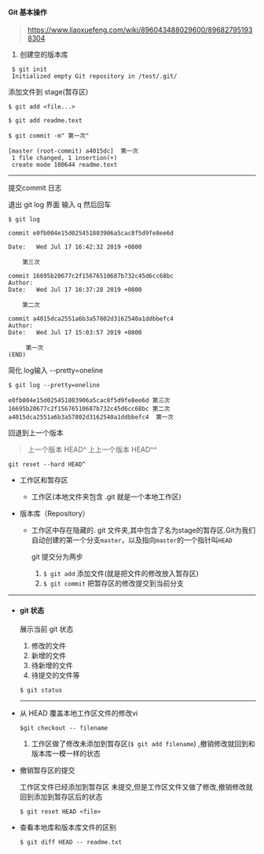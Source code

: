 

#### Git 基本操作

> https://www.liaoxuefeng.com/wiki/896043488029600/896827951938304

1. 创建空的版本库

```
 $ git init
 Initialized empty Git repository in /test/.git/
```

添加文件到 stage(暂存区)

```
$ git add <file...>
```

```
$ git add readme.text
```

```
$ git commit -m" 第一次"

[master (root-commit) a4015dc]  第一次
 1 file changed, 1 insertion(+)
 create mode 100644 readme.text
```

---

提交commit 日志

退出 git log 界面 输入 q 然后回车

```
$ git log

commit e0fb004e15d025451803906a5cac8f5d9fe8ee6d

Date:   Wed Jul 17 16:42:32 2019 +0800

    第三次

commit 16695b20677c2f15676510687b732c45d6cc68bc
Author: 
Date:   Wed Jul 17 16:37:28 2019 +0800

    第二次

commit a4015dca2551a6b3a57802d3162540a1ddbbefc4
Author: 
Date:   Wed Jul 17 15:03:57 2019 +0800

     第一次
(END)
```

简化 log输入 --pretty=oneline

```
$ git log --pretty=oneline

e0fb004e15d025451803906a5cac8f5d9fe8ee6d 第三次
16695b20677c2f15676510687b732c45d6cc68bc 第二次
a4015dca2551a6b3a57802d3162540a1ddbbefc4  第一次
```

回退到上一个版本

> 上一个版本    HEAD^  上上一个版本  HEAD^^

```
git reset --hard HEAD^
```



- 工作区和暂存区

    - 工作区(本地文件夹包含 .git 就是一个本地工作区)

- 版本库（Repository）

    - 工作区中存在隐藏的. git 文件夹,其中包含了名为stage的暂存区.Git为我们自动创建的第一个分支`master`，以及指向`master`的一个指针叫`HEAD` 

        git 提交分为两步

        1. `$ git add` 添加文件(就是把文件的修改放入暂存区)
        2. `$ git commit`  把暂存区的修改提交到当前分支

---

- #### git 状态

    展示当前 git 状态 

    1. 修改的文件
    2. 新增的文件
    3. 待新增的文件
    4. 待提交的文件等

    ```
    $ git status 
    ```

    ---

- 从 HEAD 覆盖本地工作区文件的修改vi

    ```
    $git checkout -- filename
    ```

    1. 工作区做了修改未添加到暂存区(`$ git add filename`) ,撤销修改就回到和版本库一模一样的状态

- 撤销暂存区的提交

    工作区文件已经添加到暂存区 未提交,但是工作区文件又做了修改,撤销修改就回到添加到暂存区后的状态

    ```
    $ git reset HEAD <file>
    ```
    
- 查看本地库和版本库文件的区别

    ```
    $ git diff HEAD -- readme.txt 
    ```

